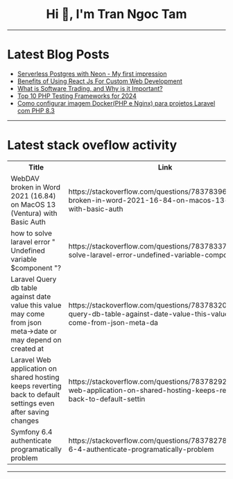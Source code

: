 <h1 align="center">Hi 👋, I'm Tran Ngoc Tam</h1>

---

# Latest Blog Posts 
<!-- BLOG-POST-LIST:START -->
- [Serverless Postgres with Neon - My first impression](https://dev.to/aws-heroes/serverless-postgres-with-neon-my-first-impression-1n3p)
- [Benefits of Using React Js For Custom Web Development](https://dev.to/oliviaeve250/benefits-of-using-react-js-for-custom-web-development-25j0)
- [What is Software Trading, and Why is it Important?](https://dev.to/dmytro_kharyna/what-is-software-trading-and-why-is-it-important-3oa1)
- [Top 10 PHP Testing Frameworks for 2024](https://dev.to/lambdatest/top-10-php-testing-frameworks-for-2024-4gee)
- [Como configurar imagem Docker&lpar;PHP e Nginx&rpar; para projetos Laravel com PHP 8.3](https://dev.to/jmarcos16/como-configurar-imagem-dockerphp-e-nginx-para-projetos-laravel-com-php-83-23jn)
<!-- BLOG-POST-LIST:END -->

---

# Latest stack oveflow activity
<table>
  <tr><th>Title</th><th>Link</th></tr>
  <!-- STACKOVERFLOW:START --><tr><td>WebDAV broken in Word 2021 &lpar;16.84&rpar; on MacOS 13 &lpar;Ventura&rpar; with Basic Auth</td><td>https://stackoverflow.com/questions/78378396/webdav-broken-in-word-2021-16-84-on-macos-13-ventura-with-basic-auth</td></tr><tr><td>how to solve laravel error &quot; Undefined variable $component &quot;?</td><td>https://stackoverflow.com/questions/78378337/how-to-solve-laravel-error-undefined-variable-component</td></tr><tr><td>Laravel Query db table against date value this value may come from json meta-&gt;date or may depend on created at</td><td>https://stackoverflow.com/questions/78378320/laravel-query-db-table-against-date-value-this-value-may-come-from-json-meta-da</td></tr><tr><td>Laravel Web application on shared hosting keeps reverting back to default settings even after saving changes</td><td>https://stackoverflow.com/questions/78378292/laravel-web-application-on-shared-hosting-keeps-reverting-back-to-default-settin</td></tr><tr><td>Symfony 6.4 authenticate programatically problem</td><td>https://stackoverflow.com/questions/78378278/symfony-6-4-authenticate-programatically-problem</td></tr><!-- STACKOVERFLOW:END -->
</table>

---


